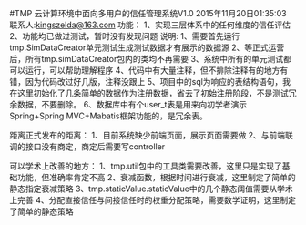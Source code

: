 #TMP
云计算环境中面向多用户的信任管理系统V1.0
    2015年11月20日01:35:03
    联系人:kingszelda@163.com
功能：
1、实现三层体系中的任何维度的信任评估
2、功能均已做过测试，暂时没有发现问题
说明:
1、需要首先运行tmp.SimDataCreator单元测试生成测试数据才有展示的数据源
2、等正式运营后，所有tmp.simDataCreator包内的类均不再需要
3、系统中所有的单元测试都可以运行，可以帮助理解程序
4、代码中有大量注释，但不排除注释有的地方有错，因为代码改过好几版，注释没跟上
5、项目中的sql为响应的表结构语句，我在这里初始化了几条简单的数据作为注册数据，省去了初始注册阶段，不是测试冗余数据，不要删除。
6、数据库中有个user_t表是用来向初学者演示Spring+Spring MVC+Mabatis框架功能的，是冗余表。

距离正式发布的距离：
1、目前系统缺少前端页面，展示页面需要做
2、与前端联调的接口没有商定，商定后需要写controller

可以学术上改善的地方：
1、tmp.util包中的工具类需要改善，这里只是实现了基础功能，但准确率肯定不高
2、衰减函数，根据时间进行衰减，这里制定了简单的静态指定衰减策略
3、tmp.staticValue.staticValue中的几个静态阈值需要从学术上完善
4、分配直接信任与间接信任时的权重分配策略，需要数学证明，这里制定了简单的静态策略
